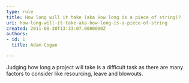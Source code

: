 ```yaml
---
type: rule
title: How long will it take (aka How long is a piece of string)?
uri: how-long-will-it-take-aka-how-long-is-a-piece-of-string
created: 2011-08-30T13:33:07.0000000Z
authors:
- id: 1
  title: Adam Cogan

---
```


 Judging how long a project will take is a difficult task as there are many factors to consider like resourcing, leave and blowouts. 
